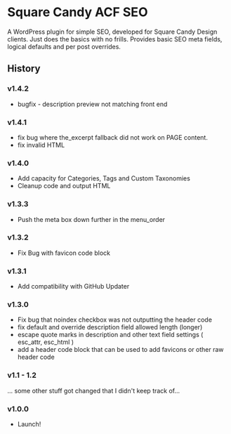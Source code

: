 # Square Candy ACF SEO

A WordPress plugin for simple SEO, developed for Square Candy Design clients.
Just does the basics with no frills.
Provides basic SEO meta fields, logical defaults and per post overrides.

## History

### v1.4.2

* bugfix - description preview not matching front end

### v1.4.1

* fix bug where the_excerpt fallback did not work on PAGE content.
* fix invalid HTML

### v1.4.0

* Add capacity for Categories, Tags and Custom Taxonomies
* Cleanup code and output HTML

### v1.3.3

* Push the meta box down further in the menu_order

### v1.3.2

* Fix Bug with favicon code block

### v1.3.1

* Add compatibility with GitHub Updater

### v1.3.0

* Fix bug that noindex checkbox was not outputting the header code
* fix default and override description field allowed length (longer)
* escape quote marks in description and other text field settings ( esc_attr, esc_html )
* add a header code block that can be used to add favicons or other raw header code

### v1.1 - 1.2

... some other stuff got changed that I didn't keep track of...

### v1.0.0

* Launch!
